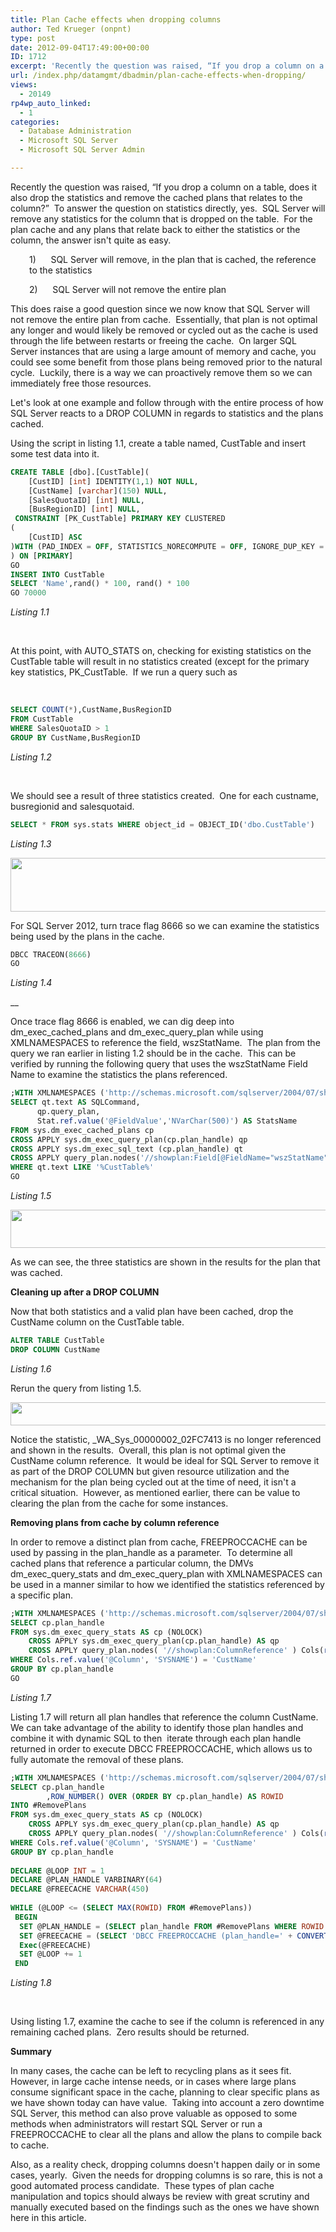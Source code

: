 ```yaml
---
title: Plan Cache effects when dropping columns
author: Ted Krueger (onpnt)
type: post
date: 2012-09-04T17:49:00+00:00
ID: 1712
excerpt: 'Recently the question was raised, “If you drop a column on a table, does it also drop the statistics and remove the cached plans that relates to the column?”  To answer the question on statistics directly, yes.  SQL Server will remove any statistics for&hellip;'
url: /index.php/datamgmt/dbadmin/plan-cache-effects-when-dropping/
views:
  - 20149
rp4wp_auto_linked:
  - 1
categories:
  - Database Administration
  - Microsoft SQL Server
  - Microsoft SQL Server Admin

---
```

Recently the question was raised, “If you drop a column on a table, does it also drop the statistics and remove the cached plans that relates to the column?”  To answer the question on statistics directly, yes.  SQL Server will remove any statistics for the column that is dropped on the table.  For the plan cache and any plans that relate back to either the statistics or the column, the answer isn't quite as easy.

<p style="padding-left: 30px;">
  1)      SQL Server will remove, in the plan that is cached, the reference to the statistics
</p>

<p style="padding-left: 30px;">
  2)      SQL Server will not remove the entire plan
</p>

This does raise a good question since we now know that SQL Server will not remove the entire plan from cache.  Essentially, that plan is not optimal any longer and would likely be removed or cycled out as the cache is used through the life between restarts or freeing the cache.  On larger SQL Server instances that are using a large amount of memory and cache, you could see some benefit from those plans being removed prior to the natural cycle.  Luckily, there is a way we can proactively remove them so we can immediately free those resources.

Let's look at one example and follow through with the entire process of how SQL Server reacts to a DROP COLUMN in regards to statistics and the plans cached.

Using the script in listing 1.1, create a table named, CustTable and insert some test data into it.

```sql
CREATE TABLE [dbo].[CustTable](
	[CustID] [int] IDENTITY(1,1) NOT NULL,
	[CustName] [varchar](150) NULL,
	[SalesQuotaID] [int] NULL,
	[BusRegionID] [int] NULL,
 CONSTRAINT [PK_CustTable] PRIMARY KEY CLUSTERED 
(
	[CustID] ASC
)WITH (PAD_INDEX = OFF, STATISTICS_NORECOMPUTE = OFF, IGNORE_DUP_KEY = OFF, ALLOW_ROW_LOCKS = ON, ALLOW_PAGE_LOCKS = ON) ON [PRIMARY]
) ON [PRIMARY]
GO
INSERT INTO CustTable
SELECT 'Name',rand() * 100, rand() * 100
GO 70000
```

_Listing 1.1_

 

At this point, with AUTO\_STATS on, checking for existing statistics on the CustTable table will result in no statistics created (except for the primary key statistics, PK\_CustTable.  If we run a query such as

 

```sql
SELECT COUNT(*),CustName,BusRegionID 
FROM CustTable  
WHERE SalesQuotaID > 1
GROUP BY CustName,BusRegionID
```

_Listing 1.2_

 

We should see a result of three statistics created.  One for each custname, busregionid and salesquotaid.

```sql
SELECT * FROM sys.stats WHERE object_id = OBJECT_ID('dbo.CustTable')
```


_Listing 1.3_

<div class="image_block">
  <a href="/wp-content/uploads/blogs/DataMgmt/-158.png?mtime=1346787647"><img alt="" src="/wp-content/uploads/blogs/DataMgmt/-158.png?mtime=1346787647" width="624" height="86" /></a>
</div>

For SQL Server 2012, turn trace flag 8666 so we can examine the statistics being used by the plans in the cache.

```sql
DBCC TRACEON(8666)
GO
```

_Listing 1.4_

 __

Once trace flag 8666 is enabled, we can dig deep into dm\_exec\_cached\_plans and dm\_exec\_query\_plan while using XMLNAMESPACES to reference the field, wszStatName.  The plan from the query we ran earlier in listing 1.2 should be in the cache.  This can be verified by running the following query that uses the wszStatName Field Name to examine the statistics the plans referenced.

```sql
;WITH XMLNAMESPACES ('http://schemas.microsoft.com/sqlserver/2004/07/showplan' as showplan)
SELECT qt.text AS SQLCommand,
      qp.query_plan,
      Stat.ref.value('@FieldValue','NVarChar(500)') AS StatsName
FROM sys.dm_exec_cached_plans cp
CROSS APPLY sys.dm_exec_query_plan(cp.plan_handle) qp
CROSS APPLY sys.dm_exec_sql_text (cp.plan_handle) qt
CROSS APPLY query_plan.nodes('//showplan:Field[@FieldName="wszStatName"]') Stat(ref)
WHERE qt.text LIKE '%CustTable%'
GO
```

_Listing 1.5_

<div class="image_block">
  <a href="/wp-content/uploads/blogs/DataMgmt/-159.png?mtime=1346787647"><img alt="" src="/wp-content/uploads/blogs/DataMgmt/-159.png?mtime=1346787647" width="624" height="61" /></a>
</div>

As we can see, the three statistics are shown in the results for the plan that was cached.

**Cleaning up after a DROP COLUMN**

Now that both statistics and a valid plan have been cached, drop the CustName column on the CustTable table.

```sql
ALTER TABLE CustTable
DROP COLUMN CustName
```

_Listing 1.6_

Rerun the query from listing 1.5.

<div class="image_block">
  <a href="/wp-content/uploads/blogs/DataMgmt/-160.png?mtime=1346787648"><img alt="" src="/wp-content/uploads/blogs/DataMgmt/-160.png?mtime=1346787648" width="624" height="37" /></a>
</div>

Notice the statistic, \_WA\_Sys\_00000002\_02FC7413 is no longer referenced and shown in the results.  Overall, this plan is not optimal given the CustName column reference.  It would be ideal for SQL Server to remove it as part of the DROP COLUMN but given resource utilization and the mechanism for the plan being cycled out at the time of need, it isn't a critical situation.  However, as mentioned earlier, there can be value to clearing the plan from the cache for some instances.

**Removing plans from cache by column reference**

In order to remove a distinct plan from cache, FREEPROCCACHE can be used by passing in the plan\_handle as a parameter.  To determine all cached plans that reference a particular column, the DMVs dm\_exec\_query\_stats and dm\_exec\_query_plan with XMLNAMESPACES can be used in a manner similar to how we identified the statistics referenced by a specific plan.

```sql
;WITH XMLNAMESPACES ('http://schemas.microsoft.com/sqlserver/2004/07/showplan' as showplan)
SELECT cp.plan_handle
FROM sys.dm_exec_query_stats AS cp (NOLOCK)
	CROSS APPLY sys.dm_exec_query_plan(cp.plan_handle) AS qp
	CROSS APPLY query_plan.nodes( '//showplan:ColumnReference' ) Cols(ref)
WHERE Cols.ref.value('@Column', 'SYSNAME') = 'CustName'
GROUP BY cp.plan_handle
GO
```

_Listing 1.7_

Listing 1.7 will return all plan handles that reference the column CustName.  We can take advantage of the ability to identify those plan handles and combine it with dynamic SQL to then  iterate through each plan handle returned in order to execute DBCC FREEPROCCACHE, which allows us to fully automate the removal of these plans.

```sql
;WITH XMLNAMESPACES ('http://schemas.microsoft.com/sqlserver/2004/07/showplan' as showplan)
SELECT cp.plan_handle
        ,ROW_NUMBER() OVER (ORDER BY cp.plan_handle) AS ROWID
INTO #RemovePlans
FROM sys.dm_exec_query_stats AS cp (NOLOCK)
	CROSS APPLY sys.dm_exec_query_plan(cp.plan_handle) AS qp
	CROSS APPLY query_plan.nodes( '//showplan:ColumnReference' ) Cols(ref)
WHERE Cols.ref.value('@Column', 'SYSNAME') = 'CustName'
GROUP BY cp.plan_handle
 
DECLARE @LOOP INT = 1
DECLARE @PLAN_HANDLE VARBINARY(64)
DECLARE @FREECACHE VARCHAR(450)
 
WHILE (@LOOP <= (SELECT MAX(ROWID) FROM #RemovePlans))
 BEGIN
  SET @PLAN_HANDLE = (SELECT plan_handle FROM #RemovePlans WHERE ROWID = @LOOP)
  SET @FREECACHE = (SELECT 'DBCC FREEPROCCACHE (plan_handle=' + CONVERT(VARCHAR(91), @PLAN_HANDLE, 1) + ')')
  Exec(@FREECACHE)
  SET @LOOP += 1
 END
```

_Listing 1.8_

 

Using listing 1.7, examine the cache to see if the column is referenced in any remaining cached plans.  Zero results should be returned.

**Summary**

In many cases, the cache can be left to recycling plans as it sees fit.  However, in large cache intense needs, or in cases where large plans consume significant space in the cache, planning to clear specific plans as we have shown today can have value.  Taking into account a zero downtime SQL Server, this method can also prove valuable as opposed to some methods when administrators will restart SQL Server or run a FREEPROCCACHE to clear all the plans and allow the plans to compile back to cache.

Also, as a reality check, dropping columns doesn't happen daily or in some cases, yearly.  Given the needs for dropping columns is so rare, this is not a good automated process candidate.  These types of plan cache manipulation and topics should always be review with great scrutiny and manually executed based on the findings such as the ones we have shown here in this article.